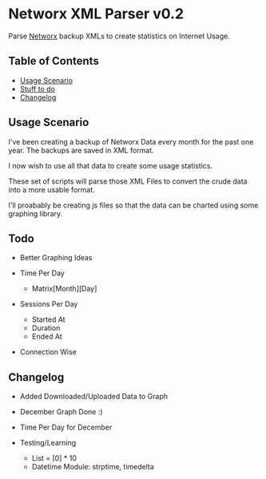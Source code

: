 # Networx XML Parser v0.2

Parse [Networx](http://www.softperfect.com/products/networx) backup XMLs to create statistics on Internet Usage.


## Table of Contents

* [Usage Scenario](#usage)
* [Stuff to do](#todo)
* [Changelog](#changelog)

## <a name="usage"></a>Usage Scenario

I've been creating a backup of Networx Data every month for the past one year. The backups are saved in XML format.

I now wish to use all that data to create some usage statistics.

These set of scripts will parse those XML Files to convert the crude data into a more usable format.

I'll proabably be creating js files so that the data can be charted using some graphing library.

## <a name="todo"></a>Todo

* Better Graphing Ideas

* Time Per Day
  * Matrix[Month][Day]

* Sessions Per Day
  * Started At
  * Duration
  * Ended At

* Connection Wise

## <a name="changelog"></a>Changelog

* Added Downloaded/Uploaded Data to Graph
* December Graph Done :)
* Time Per Day for December

* Testing/Learning
  * List = [0] * 10
  * Datetime Module: strptime, timedelta